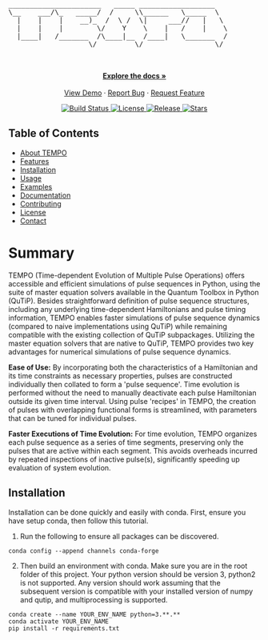 <!-- PROJECT LOGO -->
<p align="center">
  <pre>
______________________   _____ __________________   
\__    ___/\_   _____/  /     \\______   \_____  \  
  |    |    |    __)_  /  \ /  \|     ___//   |   \ 
  |    |    |        \/    Y    \    |   /    |    \
  |____|   /_______  /\____|__  /____|   \_______  /
                   \/         \/                 \/                                   
  </pre>

  <p align="center">
    <br />
    <a href="https://tempo-documentation.readthedocs.io/en/latest/"><strong>Explore the docs »</strong></a>
    <br />
    <br />
    <a href="https://github.com/username/tempo">View Demo</a>
    ·
    <a href="https://github.com/username/tempo/issues">Report Bug</a>
    ·
    <a href="https://github.com/username/tempo/issues">Request Feature</a>
  </p>
</p>

<!-- Badges -->
<p align="center">
  <a href="https://github.com/oonjnertzern/tempo/actions/workflows/test.yml">
    <img src="https://github.com/oonjnertzern/tempo/actions/workflows/test.yml/badge.svg" alt="Build Status">
  </a>
  <a href="https://github.com/username/tempo/blob/main/LICENSE">
    <img src="https://img.shields.io/github/license/username/tempo.svg" alt="License">
  </a>
  <a href="https://github.com/username/tempo/releases">
    <img src="https://img.shields.io/github/v/release/username/tempo.svg" alt="Release">
  </a>
  <a href="https://github.com/username/tempo/stargazers">
    <img src="https://img.shields.io/github/stars/username/tempo.svg" alt="Stars">
  </a>
</p>

<!-- Table of Contents -->
## Table of Contents

- [About TEMPO](#about-tempo)
- [Features](#features)
- [Installation](#installation)
- [Usage](#usage)
- [Examples](#examples)
- [Documentation](#documentation)
- [Contributing](#contributing)
- [License](#license)
- [Contact](#contact)

# Summary

TEMPO (Time-dependent Evolution of Multiple Pulse Operations) offers accessible and efficient simulations of pulse sequences in Python, using the suite of master equation solvers available in the Quantum Toolbox in Python (QuTiP). 
Besides straightforward definition of pulse sequence structures, including any underlying time-dependent Hamiltonians and pulse timing information, TEMPO enables faster simulations of pulse sequence dynamics (compared to naive implementations using QuTiP) while remaining compatible with the existing collection of QuTiP subpackages. Utilizing the master equation solvers that are native to QuTiP, TEMPO provides two key advantages for numerical simulations of pulse sequence dynamics.


**Ease of Use:** By incorporating both the characteristics of a Hamiltonian and its time constraints as necessary properties, pulses are constructed individually then collated to form a 'pulse sequence'. 
Time evolution is performed without the need to manually deactivate each pulse Hamiltonian outside its given time interval.
Using pulse 'recipes' in TEMPO, the creation of pulses with overlapping functional forms is streamlined, with parameters that can be tuned for individual pulses.

**Faster Executions of Time Evolution:** 
For time evolution, TEMPO organizes each pulse sequence as a series of time segments, preserving only the pulses that are active within each segment.
This avoids overheads incurred by repeated inspections of inactive pulse(s), significantly speeding up evaluation of system evolution.



## Installation

Installation can be done quickly and easily with conda. First, ensure you have setup conda, then follow this tutorial.

1. Run the following to ensure all packages can be discovered. 

```
conda config --append channels conda-forge
```

2. Then build an environment with conda. Make sure you are in the root folder of this project. Your python version should be 
version 3, python2 is not supported. Any version should work assuming that the subsequent version is compatible with your installed
version of numpy and qutip, and multiprocessing is supported. 

```
conda create --name YOUR_ENV_NAME python=3.**.**
conda activate YOUR_ENV_NAME
pip install -r requirements.txt
```

